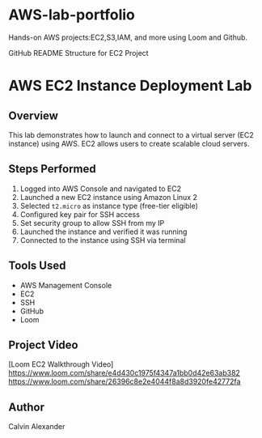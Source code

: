 # AWS-lab-portfolio
Hands-on AWS projects:EC2,S3,IAM, and more using Loom and Github.


GitHub README Structure for EC2 Project
# AWS EC2 Instance Deployment Lab

## Overview
This lab demonstrates how to launch and connect to a virtual server (EC2 instance) using AWS. EC2 allows users to create scalable cloud servers.

## Steps Performed
1. Logged into AWS Console and navigated to EC2
2. Launched a new EC2 instance using Amazon Linux 2
3. Selected `t2.micro` as instance type (free-tier eligible)
4. Configured key pair for SSH access
5. Set security group to allow SSH from my IP
6. Launched the instance and verified it was running
7. Connected to the instance using SSH via terminal

## Tools Used
- AWS Management Console
- EC2
- SSH
- GitHub
- Loom

## Project Video
[Loom EC2 Walkthrough Video] https://www.loom.com/share/e4d430c1975f4347a1bb0d42e63ab382  https://www.loom.com/share/26396c8e2e4044f8a8d3920fe42772fa

## Author
Calvin Alexander
